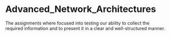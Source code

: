# Advanced_Network_Architectures
 
The assignments where focused into testing our ability to collect the required information and to present it in a clear and well-structured manner.